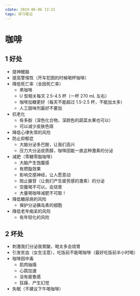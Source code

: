 ```yaml
---
cdate: 2024-06-06 13:32
tags: 学习笔记 
---
```


# 咖啡

## 1 好处

- 提神醒脑
- 提高警惕性（开车犯困的时候喝杯咖啡）
- 降低死亡率（全因死亡率）
	- 黑咖啡
	- U 型相关每天 2.5-4.5 杯（一杯 270 mL 左右）
	- 咖啡加糖更好（每天不能超过 1.5-2.5 杯，不能加太多）
	- 人工甜味剂最好不要加
- 抗老化
	- 有多酚（深色化合物，深颜色的蔬菜水果也可以）
	- 可以减少皮肤色斑
- 降低心律失常的风险
- 防止抑郁症
	- 大脑分泌多巴胺，让我们高兴
	- 压力大分泌皮质醇，咖啡因能一直这种激素的分泌
- 减肥（零糖零脂咖啡）
	- 大脑产生饱腹感
	- 有燃脂效果
	- 影响交感神经，让人愿意动
	- 阻止腺苷（让我们产生疲劳感的激素）的分泌
	- 空腹喝不可以，会烧胃
	- 大量喝咖啡减肥不可取！
- 降低糖尿病的风险
	- 保护分泌胰岛素的细胞
- 降低老年痴呆的风险
	- 有年轻化的风险

## 2 坏处

- 刺激我们分泌我胃酸，喝太多会烧胃
- 引发贫血（女生注意），吃饭前不能喝咖啡（最好吃饭前半小时喝）
- 咖啡因中毒
	- 肌肉抽搐
	- 心跳加速
	- 没有疲惫感
	- 狂躁、产生幻觉
- 失眠（不建议下午喝咖啡）